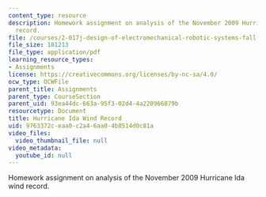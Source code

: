 ```yaml
---
content_type: resource
description: Homework assignment on analysis of the November 2009 Hurricane Ida wind
  record.
file: /courses/2-017j-design-of-electromechanical-robotic-systems-fall-2009/9763372ceaa0c2a46aa04b8514d0c81a_MIT2_017JF09_p39.pdf
file_size: 181213
file_type: application/pdf
learning_resource_types:
- Assignments
license: https://creativecommons.org/licenses/by-nc-sa/4.0/
ocw_type: OCWFile
parent_title: Assignments
parent_type: CourseSection
parent_uid: 93ea44dc-663a-95f3-02d4-4a220966879b
resourcetype: Document
title: Hurricane Ida Wind Record
uid: 9763372c-eaa0-c2a4-6aa0-4b8514d0c81a
video_files:
  video_thumbnail_file: null
video_metadata:
  youtube_id: null
---
```

Homework assignment on analysis of the November 2009 Hurricane Ida wind record.
